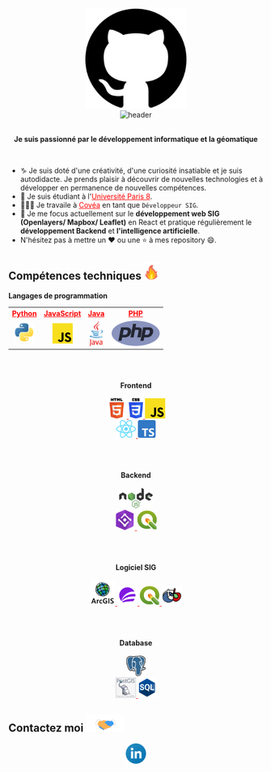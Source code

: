 <style>
a {
    color: red; 
}
</style>

<div align=center>
    <img src="https://github.com/WLaurent-Hub/WLaurent-Hub/blob/main/image/github.png" alt="GitHub" height="200"> 
</div>
<div align=center>
    <img src="https://readme-typing-svg.herokuapp.com?color=%236FDA44&size=32&center=true&vCenter=true&width=600&height=50&lines=Salut,+c'est+Laurent+%F0%9F%91%8B;Développeur+SIG+Étudiant;Développement+Fullstack;SIG+Webmapping+Geodatabase;QGIS+ArcGis" alt="header" />
</div>
<br>
<p align="center">
  <b>Je suis passionné par le développement informatique et la géomatique</b>
</p>
<br>

- ♑ Je suis doté d'une créativité, d'une curiosité insatiable et je suis autodidacte. Je prends plaisir à découvrir de nouvelles technologies et à développer en permanence de nouvelles compétences.
- 📓 Je suis étudiant à l'[Université Paris 8](https://www.univ-paris8.fr/-Master-Geomatique-Geodecisionnel-Geomarketing-et-Multimedia-G2M-).
- 👨🏻‍💻 Je travaile à [Covéa](https://www.covea.eu/fr) en tant que `Développeur SIG`.
- 🌱 Je me focus actuellement sur le **développement web SIG (Openlayers/ Mapbox/ Leaflet)** en React et pratique régulièrement le **développement Backend** et **l'intelligence artificielle**.
- N'hésitez pas à mettre un ❤ ou une ⭐ à mes repository 😄.

<h2>Compétences techniques <img src="https://github.com/WLaurent-Hub/WLaurent-Hub/blob/main/image/github-stats.gif" height="35px"></h2>

<b>Langages de programmation</b>

<table>
  <tr>
      <th><a href="https://fr.wikipedia.org/wiki/Python_(langage)">Python</a></th>
      <th><a href="https://developer.mozilla.org/fr/docs/Web/JavaScript">JavaScript</a></th>
      <th><a href="https://www.oracle.com/fr/java/">Java</a></th>
      <th><a href="https://www.php.net/manual/fr/intro-whatis.php">PHP</a></th>
  </tr>
  <tr align="center">
      <td>
        <img src="https://github.com/WLaurent-Hub/WLaurent-Hub/blob/main/image/python.png" height="40">
      </td>
      <td>
        <img src="https://github.com/WLaurent-Hub/WLaurent-Hub/blob/main/image/js.png" height="40">
      </td>
      <td>
        <img src="https://github.com/WLaurent-Hub/WLaurent-Hub/blob/main/image/java.png" height="50">
      </td>
      <td>
        <img src="https://github.com/WLaurent-Hub/WLaurent-Hub/blob/main/image/php.svg" height="50">
      </td>
  </tr>
</table>



<br>
<br>

<p align="center">
  <b>Frontend</b>
  <br>
  <br>
  <a href="https://developer.mozilla.org/fr/docs/Web/HTML" target="_blank">
    <code><img src="https://github.com/WLaurent-Hub/WLaurent-Hub/blob/main/image/html.svg" alt="HTML" height="40"/></code>
  </a>
  <a href="https://developer.mozilla.org/fr/docs/Web/CSS" target="_blank">
    <code><img src="https://github.com/WLaurent-Hub/WLaurent-Hub/blob/main/image/css.svg" alt="CSS" height="40"/></code>
  </a>
  <a href="https://developer.mozilla.org/fr/docs/Web/JavaScript" target="_blank">
    <code><img src="https://github.com/WLaurent-Hub/WLaurent-Hub/blob/main/image/js.png" alt="JavaScript" height="40"/></code>
  </a>
  <br>
  <a href="https://fr.reactjs.org/" target="_blank">
    <code><img src="https://github.com/WLaurent-Hub/WLaurent-Hub/blob/main/image/react.svg" alt="ReactJS" height="35"/></code>
  </a>
  <a href="https://www.typescriptlang.org/" target="_blank">
    <code><img src="https://github.com/WLaurent-Hub/WLaurent-Hub/blob/main/image/typescript.png" alt="TypeScript" height="35"/></code>
  </a>
</p>

<br>
<br>

<p align="center">
  <b>Backend</b>
  <br>
  <br>
  <a href="https://nodejs.org" target="_blank">
    <code><img src="https://github.com/WLaurent-Hub/WLaurent-Hub/blob/main/image/node.svg" alt="NodeJS" height="40"/></code>
  </a>
  <br>
  <a href="https://developers.arcgis.com/javascript/latest/" target="_blank">
    <code><img src="https://github.com/WLaurent-Hub/WLaurent-Hub/blob/main/image/arcgis.png" alt="SDK ArcGis" height="40"/></code>
  </a>
  <a href="https://fr.wikipedia.org/wiki/QGIS" target="_blank">
    <code><img src="https://github.com/WLaurent-Hub/WLaurent-Hub/blob/main/image/qgis.png" alt="Qgis" height="40"/></code>
  </a>
</p>

<br>
<br>


<p align="center">
  <b>Logiciel SIG</b>
  <br>
  <br>
  <a href="https://www.esrifrance.fr/produits/arcgis.aspx" target="_blank">
    <code><img src="https://github.com/WLaurent-Hub/WLaurent-Hub/blob/main/image/arcGIS_esri.png" alt="ArcGis" height="50"/></code>
  </a>
  <a href="https://www.precisely.com/fr/product/precisely-mapinfo/mapinfo-pro" target="_blank">
    <code><img src="https://github.com/WLaurent-Hub/WLaurent-Hub/blob/main/image/mapinfo.png" alt="MapInfo" height="40"/></code>
  </a>
  <a href="https://fr.wikipedia.org/wiki/QGIS" target="_blank">
    <code><img src="https://github.com/WLaurent-Hub/WLaurent-Hub/blob/main/image/qgis.png" alt="Qgis" height="40"/></code>
  </a>
  <a href="https://www.orfeo-toolbox.org/" target="_blank">
    <code><img src="https://github.com/WLaurent-Hub/WLaurent-Hub/blob/main/image/otb.png" alt="OTB" height="40"/></code>
  </a>
</p>

<br>
<br>

<p align="center">
  <b>Database</b>
  <br>
  <br>
  <a href="https://www.postgresql.org/" target="_blank">
    <code><img src="https://github.com/WLaurent-Hub/WLaurent-Hub/blob/main/image/postgresql.png" alt="PostgreSql" height="40"/></code>
  </a>
  <br>
  <a href="https://postgis.net/" target="_blank">
    <code><img src="https://github.com/WLaurent-Hub/WLaurent-Hub/blob/main/image/postgis.png" alt="PostGIS" height="40"/></code>
  </a>
  <a href="https://sql.sh/" target="_blank">
    <code><img src="https://github.com/WLaurent-Hub/WLaurent-Hub/blob/main/image/sql.svg" alt="SQL" height="40"/></code>
  </a>
</p>

<!-- Connection -->
<h2> Contactez moi <img src="https://github.com/WLaurent-Hub/WLaurent-Hub/blob/main/image/handshake.gif" height="35px"></h2>
<p align="center">
  <a href="https://www.linkedin.com/in/laurent-wu-3461901a5/" target="_blank">
    <code><img src="https://github.com/WLaurent-Hub/WLaurent-Hub/blob/main/image/linkedin.png" alt="linkedin" height="auto" width="40"/></code>
  </a>
</p>
